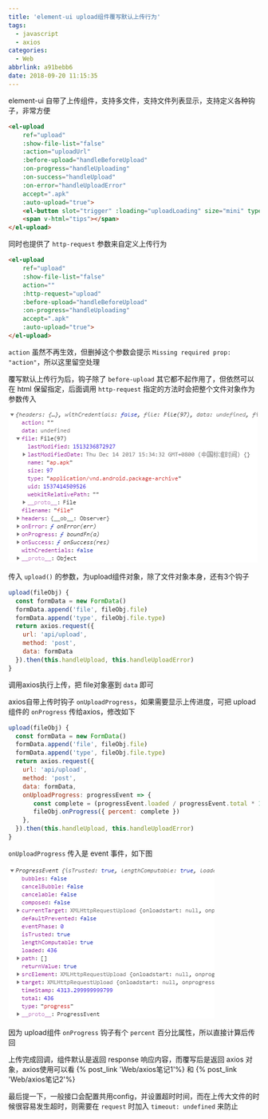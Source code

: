 ```yaml
---
title: 'element-ui upload组件覆写默认上传行为'
tags:
  - javascript
  - axios
categories:
  - Web
abbrlink: a91bebb6
date: 2018-09-20 11:15:35
---
```


element-ui 自带了上传组件，支持多文件，支持文件列表显示，支持定义各种钩子，非常方便

```html
<el-upload
    ref="upload"
    :show-file-list="false"
    :action="uploadUrl"
    :before-upload="handleBeforeUpload"
    :on-progress="handleUploading"
    :on-success="handleUpload"
    :on-error="handleUploadError"
    accept=".apk"
    :auto-upload="true">
    <el-button slot="trigger" :loading="uploadLoading" size="mini" type="primary">上传</el-button>
    <span v-html="tips"></span>
</el-upload>
```

同时也提供了 `http-request` 参数来自定义上传行为
<!-- more -->
```html
<el-upload
    ref="upload"
    :show-file-list="false"
    action=""
    :http-request="upload"
    :before-upload="handleBeforeUpload"
    :on-progress="handleUploading"
    accept=".apk"
    :auto-upload="true">
</el-upload>
```

`action` 虽然不再生效，但删掉这个参数会提示 `Missing required prop: "action"`，所以这里留空处理

覆写默认上传行为后，钩子除了 `before-upload` 其它都不起作用了，但依然可以在 html 保留指定，后面调用 `http-request` 指定的方法时会把整个文件对象作为参数传入

![upload](/images/2018/09/upload1.png)

传入 `upload()` 的参数，为upload组件对象，除了文件对象本身，还有3个钩子

```js
upload(fileObj) {
  const formData = new FormData()
  formData.append('file', fileObj.file)
  formData.append('type', fileObj.file.type)
  return axios.request({
    url: 'api/upload',
    method: 'post',
    data: formData
  }).then(this.handleUpload, this.handleUploadError)
}
```
调用axios执行上传，把 file对象塞到 `data` 即可

axios自带上传时钩子 `onUploadProgress`，如果需要显示上传进度，可把 upload组件的 `onProgress` 传给axios，修改如下

```js
upload(fileObj) {
  const formData = new FormData()
  formData.append('file', fileObj.file)
  formData.append('type', fileObj.file.type)
  return axios.request({
    url: 'api/upload',
    method: 'post',
    data: formData,
    onUploadProgress: progressEvent => {
       const complete = (progressEvent.loaded / progressEvent.total * 100 | 0)
       fileObj.onProgress({ percent: complete })
    },
  }).then(this.handleUpload, this.handleUploadError)
}
```

`onUploadProgress` 传入是 event 事件，如下图

![onUploadProgress](/images/2018/09/upload2.png)

因为 upload组件 `onProgress` 钩子有个 `percent` 百分比属性，所以直接计算后传回

上传完成回调，组件默认是返回 response 响应内容，而覆写后是返回 axios 对象，axios使用可以看 {% post_link 'Web/axios笔记1'%} 和 {% post_link 'Web/axios笔记2'%}

最后提一下，一般接口会配置共用config，并设置超时时间，而在上传大文件的时候很容易发生超时，则需要在 `request` 时加入 `timeout: undefined` 来防止